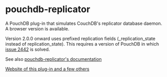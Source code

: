 pouchdb-replicator
==================

A PouchDB plug-in that simulates CouchDB's replicator database daemon. A
browser version is available.

Version 2.0.0 onward uses prefixed replication fields (_replication_state
instead of replication_state). This requires a version of PouchDB in which
[issue 2442](https://github.com/pouchdb/pouchdb/issues/2442) is solved.

See also [pouchdb-replicator's documentation](http://pythonhosted.org/Python-PouchDB/js-plugins.html#pouchdb-replicator-plug-in)

[Website of this plug-in and a few others](http://python-pouchdb.marten-de-vries.nl/plugins.html)
